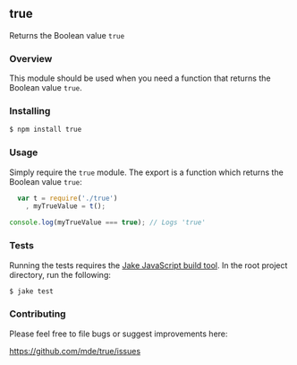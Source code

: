 ## true

Returns the Boolean value `true`

### Overview

This module should be used when you need a function that returns the Boolean
value `true`.

### Installing

```bash
$ npm install true
```

### Usage

Simply require the `true` module. The export is a function which returns the
Boolean value `true`:

```javascript
  var t = require('./true')
    , myTrueValue = t();

console.log(myTrueValue === true); // Logs 'true'
```

### Tests

Running the tests requires the [Jake JavaScript build
tool](https://github.com/mde/jake). In the root project directory, run the
following:

```bash
$ jake test
```

### Contributing

Please feel free to file bugs or suggest improvements here:

https://github.com/mde/true/issues

